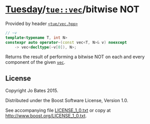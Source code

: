 [Tuesday](../../../README.md)/[`tue::vec`](../../headers/vec.md)/bitwise NOT
============================================================================
Provided by header [`<tue/vec.hpp>`](../../headers/vec.md)

```c++
// ~v
template<typename T, int N>
constexpr auto operator~(const vec<T, N>& v) noexcept
    -> vec<decltype(~v[0]), N>;
```

Returns the result of performing a bitwise NOT on each and every component of
the given [`vec`](../../headers/vec.md).

License
-------
Copyright Jo Bates 2015.

Distributed under the Boost Software License, Version 1.0.

See accompanying file [LICENSE_1_0.txt](../../../LICENSE_1_0.txt) or copy at
http://www.boost.org/LICENSE_1_0.txt.
